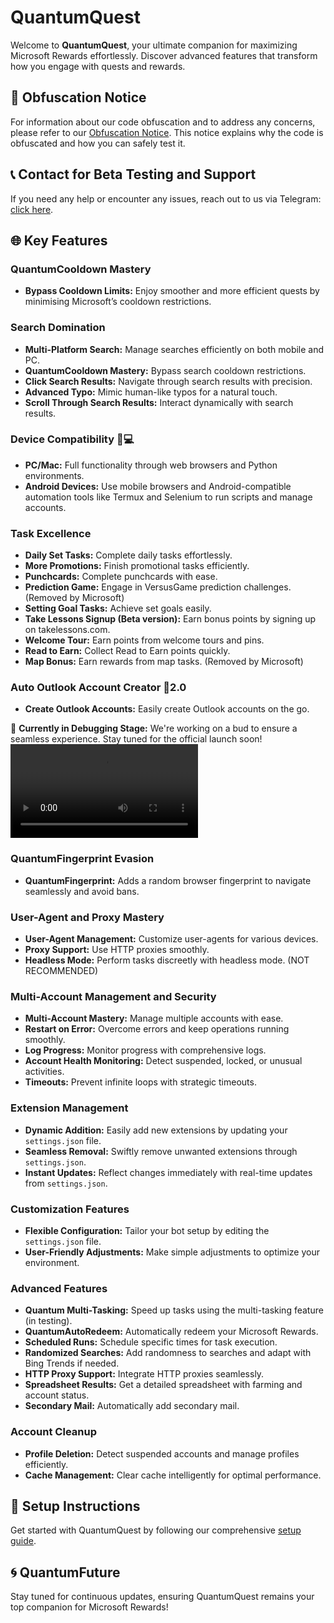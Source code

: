 # QuantumQuest

Welcome to **QuantumQuest**, your ultimate companion for maximizing Microsoft Rewards effortlessly. Discover advanced features that transform how you engage with quests and rewards.

## 🔗 Obfuscation Notice

For information about our code obfuscation and to address any concerns, please refer to our [Obfuscation Notice](CODE_OBFUSCATION_NOTICE.md). This notice explains why the code is obfuscated and how you can safely test it.

## 📞 Contact for Beta Testing and Support

If you need any help or encounter any issues, reach out to us via Telegram: [click here](https://t.me/QuantumLabs869_bot).

## 🌐 Key Features

### QuantumCooldown Mastery
- **Bypass Cooldown Limits:** Enjoy smoother and more efficient quests by minimising Microsoft’s cooldown restrictions.

### Search Domination
- **Multi-Platform Search:** Manage searches efficiently on both mobile and PC.
- **QuantumCooldown Mastery:** Bypass search cooldown restrictions.
- **Click Search Results:** Navigate through search results with precision.
- **Advanced Typo:** Mimic human-like typos for a natural touch.
- **Scroll Through Search Results:** Interact dynamically with search results.

### Device Compatibility 📱💻
- **PC/Mac:** Full functionality through web browsers and Python environments.
- **Android Devices:** Use mobile browsers and Android-compatible automation tools like Termux and Selenium to run scripts and manage accounts.

### Task Excellence
- **Daily Set Tasks:** Complete daily tasks effortlessly.
- **More Promotions:** Finish promotional tasks efficiently.
- **Punchcards:** Complete punchcards with ease.
- **Prediction Game:** Engage in VersusGame prediction challenges. (Removed by Microsoft)
- **Setting Goal Tasks:** Achieve set goals easily.
- **Take Lessons Signup (Beta version):** Earn bonus points by signing up on takelessons.com.
- **Welcome Tour:** Earn points from welcome tours and pins.
- **Read to Earn:** Collect Read to Earn points quickly.
- **Map Bonus:** Earn rewards from map tasks. (Removed by Microsoft)

### Auto Outlook Account Creator 🤖2.0
- **Create Outlook Accounts:** Easily create Outlook accounts on the go.

🚧 **Currently in Debugging Stage:** We're working on a bud to ensure a seamless experience. Stay tuned for the official launch soon!
![Click here to see the screen record ](MP4_20240803_232332VLOG.mp4)

### QuantumFingerprint Evasion
- **QuantumFingerprint:** Adds a random browser fingerprint to navigate seamlessly and avoid bans.

### User-Agent and Proxy Mastery
- **User-Agent Management:** Customize user-agents for various devices.
- **Proxy Support:** Use HTTP proxies smoothly.
- **Headless Mode:** Perform tasks discreetly with headless mode. (NOT RECOMMENDED)

### Multi-Account Management and Security
- **Multi-Account Mastery:** Manage multiple accounts with ease.
- **Restart on Error:** Overcome errors and keep operations running smoothly.
- **Log Progress:** Monitor progress with comprehensive logs.
- **Account Health Monitoring:** Detect suspended, locked, or unusual activities.
- **Timeouts:** Prevent infinite loops with strategic timeouts.

### Extension Management
- **Dynamic Addition:** Easily add new extensions by updating your `settings.json` file.
- **Seamless Removal:** Swiftly remove unwanted extensions through `settings.json`.
- **Instant Updates:** Reflect changes immediately with real-time updates from `settings.json`.

### Customization Features
- **Flexible Configuration:** Tailor your bot setup by editing the `settings.json` file.
- **User-Friendly Adjustments:** Make simple adjustments to optimize your environment.

### Advanced Features
- **Quantum Multi-Tasking:** Speed up tasks using the multi-tasking feature (in testing).
- **QuantumAutoRedeem:** Automatically redeem your Microsoft Rewards.
- **Scheduled Runs:** Schedule specific times for task execution.
- **Randomized Searches:** Add randomness to searches and adapt with Bing Trends if needed.
- **HTTP Proxy Support:** Integrate HTTP proxies seamlessly.
- **Spreadsheet Results:** Get a detailed spreadsheet with farming and account status.
- **Secondary Mail:** Automatically add secondary mail.

### Account Cleanup
- **Profile Deletion:** Detect suspended accounts and manage profiles efficiently.
- **Cache Management:** Clear cache intelligently for optimal performance.

## 📜 Setup Instructions

Get started with QuantumQuest by following our comprehensive [setup guide](setup.md).

## 🌀 QuantumFuture

Stay tuned for continuous updates, ensuring QuantumQuest remains your top companion for Microsoft Rewards!
